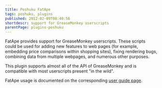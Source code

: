```yaml
---
title: Poshuku FatApe
tags: poshuku, plugins
published: 2012-02-09T08:40:56
shortdescr: support for GreaseMonkey userscripts
parentPage: plugins-poshuku
---
```


FatApe provides support for GreaseMonkey userscripts. These scripts
could be used for adding new features to web pages (for example,
embedding price comparisons within shopping sites), fixing rendering
bugs, combining data from multiple webpages, and numerous other
purposes.

This plugin supports almost all of the API of GreaseMonkey and is compatible
with most userscripts present "in the wild".

FatApe usage is documented on the corresponding
[user guide page](/user-guide-poshuku-greasemonkey-userscripts).
